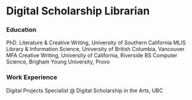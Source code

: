 # Digital Scholarship Librarian

### Education
PhD. Literature & Creative Writing, University of Southern California
MLIS Library & Information Science, University of British Columbia, Vancouver
MFA Creative Writing, University of California, Riverside
BS Computer Science, Brigham Young University, Provo

### Work Experience
Digital Projects Specialist @ Digital Scholarship in the Arts, UBC
